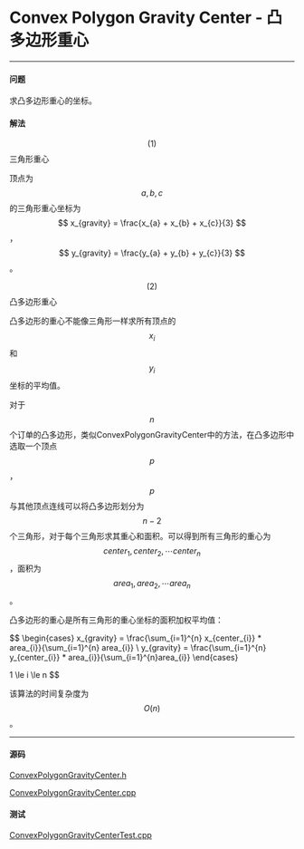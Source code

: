 <script type="text/javascript" src="https://cdnjs.cloudflare.com/ajax/libs/mathjax/2.7.1/MathJax.js?config=TeX-AMS-MML_HTMLorMML"></script>

# Convex Polygon Gravity Center - 凸多边形重心

--------

#### 问题

求凸多边形重心的坐标。

#### 解法

$$ (1) $$ 三角形重心

顶点为$$ a, b, c $$的三角形重心坐标为$$ x_{gravity} = \frac{x_{a} + x_{b} + x_{c}}{3} $$，$$ y_{gravity} = \frac{y_{a} + y_{b} + y_{c}}{3} $$。

$$ (2) $$ 凸多边形重心

凸多边形的重心不能像三角形一样求所有顶点的$$ x_{i} $$和$$ y_{i} $$坐标的平均值。

对于$$ n $$个订单的凸多边形，类似ConvexPolygonGravityCenter中的方法，在凸多边形中选取一个顶点$$ p $$，$$ p $$与其他顶点连线可以将凸多边形划分为$$ n - 2 $$个三角形，对于每个三角形求其重心和面积。可以得到所有三角形的重心为$$ center_{1}, center_{2}, \cdots center_{n} $$，面积为$$ area_{1}, area_{2}, \cdots area_{n} $$。

凸多边形的重心是所有三角形的重心坐标的面积加权平均值：

$$
\begin{cases}
x_{gravity} = \frac{\sum_{i=1}^{n} x_{center_{i}} * area_{i}}{\sum_{i=1}^{n} area_{i}}  \\
y_{gravity} = \frac{\sum_{i=1}^{n} y_{center_{i}} * area_{i}}{\sum_{i=1}^{n}area_{i}}
\end{cases}

1 \le i \le n
$$

该算法的时间复杂度为$$ O(n) $$。

--------

#### 源码

[ConvexPolygonGravityCenter.h](https://github.com/linrongbin16/Way-to-Algorithm/blob/master/src/AnalyticGeometry/Polygon/ConvexPolygonGravityCenter.h)

[ConvexPolygonGravityCenter.cpp](https://github.com/linrongbin16/Way-to-Algorithm/blob/master/src/AnalyticGeometry/Polygon/ConvexPolygonGravityCenter.cpp)

#### 测试

[ConvexPolygonGravityCenterTest.cpp](https://github.com/linrongbin16/Way-to-Algorithm/blob/master/src/AnalyticGeometry/Polygon/ConvexPolygonGravityCenterTest.cpp)
